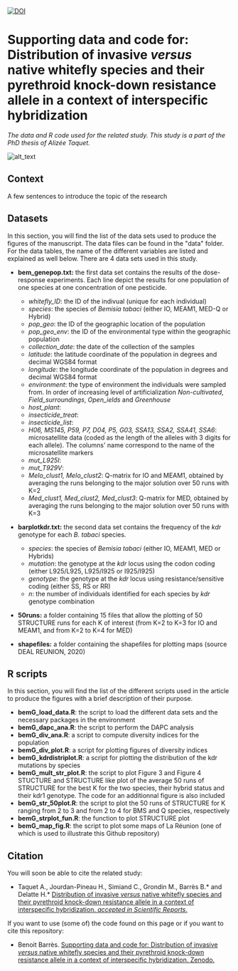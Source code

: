 [![DOI](https://zenodo.org/badge/240797439.svg)](https://zenodo.org/badge/latestdoi/240797439)

# Supporting data and code for: Distribution of invasive *versus* native whitefly species and their pyrethroid knock-down resistance allele in a context of interspecific hybridization

*The data and R code used for the related study. This study is a part of the PhD thesis of Alizée Taquet.*

![alt_text](https://am3pap005files.storage.live.com/y4mLAUTj_dFHf9lTTOqNQUOcfotjPFDX-sTivwhbD9sfyuCOipemF_KtXczK-fLqGRmdicIWShqNNEYshw0UZcd4W-apRHqMqlzxYi3RtTsJ-jnC9wGlLHnepU1QG5z0mUmcTT6F4w3TiSbcU20ByLo6MlUBIJ1MYuvtdl8FNGY3PUq3b3JzCSHnMs30TQsouIa?width=1584&height=588&cropmode=none)

## Context
A few sentences to introduce the topic of the research

## Datasets
In this section, you will find the list of the data sets used to produce the figures of the manuscript. The data files can be found in the "data" folder. For the data tables, the name of the different variables are listed and explained as well below. There are 4 data sets used in this study.  
 
+ **bem_genepop.txt:** the first data set contains the results of the dose-response experiments. Each line depict the results for one population of one species at one concentration of one pesticide.
  + *whitefly_ID*: the ID of the indivual (unique for each individual)
  + *species*: the species of *Bemisia tabaci* (either IO, MEAM1, MED-Q or Hybrid)
  + *pop_geo*: the ID of the geographic location of the population
  + *pop_geo_env*: the ID of the environmental type within the geographic population
  + *collection_date*: the date of the collection of the samples
  + *latitude*: the latitude coordinate of the population in degrees and decimal WGS84 format
  + *longitude*: the longitude coordinate of the population in degrees and decimal WGS84 format
  + *environment*: the type of environment the individuals were sampled from. In order of increasing level of artificialization *Non-cultivated*, *Field_surroundings*, *Open_ields* and *Greenhouse*
  + *host_plant*:
  + *insecticide_treat*:
  + *insecticide_list*:
  + *H06, MS145, P59, P7, D04, P5, G03, SSA13, SSA2, SSA41, SSA6*: microsatellite data (coded as the length of the alleles with 3 digits for each allele). The columns' name correspond to the name of the microsatellite markers
  + *mut_L925I*:
  + *mut_T929V*:
  + *MeIo_clust1,	MeIo_clust2*: Q-matrix for IO and MEAM1, obtained by averaging the runs belonging to the major solution over 50 runs with K=2
  + *Med_clust1, Med_clust2,	Med_clust3*: Q-matrix for MED, obtained by averaging the runs belonging to the major solution over 50 runs with K=3

+ **barplotkdr.txt:** the second data set contains the frequency of the *kdr* genotype for each *B. tabaci* species. 
  + *species*: the species of *Bemisia tabaci* (either IO, MEAM1, MED or Hybrids)
  + *mutation*: the genotype at the *kdr* locus using the codon coding (either L925/L925, L925/I925 or I925/I925)
  + *genotype*: the genotype at the *kdr* locus using resistance/sensitive coding (either SS, RS or RR)
  + *n*: the number of individuals identified for each species by *kdr* genotype combination

+ **50runs:** a folder containing 15 files that allow the plotting of 50 STRUCTURE runs for each K of interest (from K=2 to K=3 for IO and MEAM1, and from K=2 to K=4 for MED)

+ **shapefiles:** a folder containing the shapefiles for plotting maps (source DEAL REUNION, 2020)


## R scripts
In this section, you will find the list of the different scripts used in the article to produce the figures with a brief description of their purpose.

+ **bemG_load_data.R**: the script to load the different data sets and the necessary packages in the environment
+ **bemG_dapc_ana.R**: the script to perform the DAPC analysis
+ **bemG_div_ana.R**: a script to compute diversity indices for the population
+ **bemG_div_plot.R**: a script for plotting figures of diversity indices
+ **bemG_kdrdistriplot.R**: a script for plotting the distribution of the kdr mutations by species
+ **bemG_mult_str_plot.R**: the script to plot Figure 3 and Figure 4 STUCTURE and STRUCTURE like plot of the average 50 runs of STRUCTURE for the best K for the two species, their hybrid status and their kdr1 genotype. The code for an additionnal figure is also included
+ **bemG_str_50plot.R**: the script to plot the 50 runs of STRUCTURE for K ranging from 2 to 3 and from 2 to 4 for BMS and Q species, respectively
+ **bemG_strplot_fun.R**: the function to plot STRUCTURE plot
+ **bemG_map_fig.R**: the script to plot some maps of La Réunion (one of which is used to illustrate this Github repository)


## Citation
You will soon be able to cite the related study: 
+ Taquet A., Jourdan-Pineau H., Simiand C., Grondin M., Barrès B.\* and Delatte H.\* [Distribution of invasive *versus* native whitefly species and their pyrethroid knock-down resistance allele in a context of interspecific hybridization. *accepted in Scientific Reports*.]()

If you want to use (some of) the code found on this page or if you want to cite this repository: 
+ Benoit Barrès. [Supporting data and code for: Distribution of invasive *versus* native whitefly species and their pyrethroid knock-down resistance allele in a context of interspecific hybridization. Zenodo.](https://zenodo.org/badge/latestdoi/240797439)

